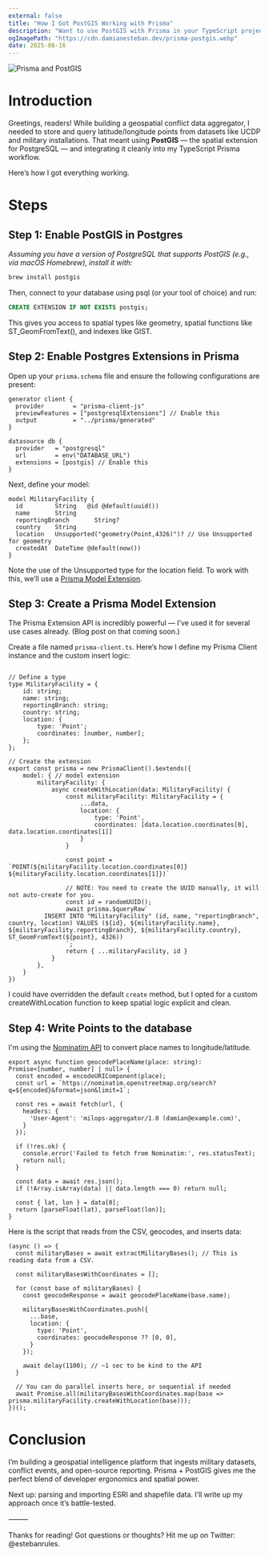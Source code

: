```yaml
---
external: false
title: "How I Got PostGIS Working with Prisma"
description: "Want to use PostGIS with Prisma in your TypeScript project? This guide shows how to enable spatial data support in PostgreSQL, model geolocation fields in Prisma, and use raw SQL to insert and query latitude/longitude data. Ideal for applications involving maps, geocoding, or GIS-based data pipelines."
ogImagePath: "https://cdn.damianesteban.dev/prisma-postgis.webp"
date: 2025-06-16
---
```


![Prisma and PostGIS](https://cdn.damianesteban.dev/prisma-postgis.webp)

# Introduction

Greetings, readers! While building a geospatial conflict data aggregator, I needed to store and query latitude/longitude points from datasets like UCDP and military installations. That meant using **PostGIS** — the spatial extension for PostgreSQL — and integrating it cleanly into my TypeScript Prisma workflow.

Here’s how I got everything working.

# Steps

## Step 1: Enable PostGIS in Postgres

*Assuming you have a version of PostgreSQL that supports PostGIS (e.g., via macOS Homebrew), install it with:*

```bash
brew install postgis
```
Then, connect to your database using psql (or your tool of choice) and run:

```sql
CREATE EXTENSION IF NOT EXISTS postgis;
```
This gives you access to spatial types like geometry, spatial functions like ST_GeomFromText(), and indexes like GIST.

## Step 2: Enable Postgres Extensions in Prisma

Open up your `prisma.schema` file and ensure the following configurations are present:

```prisma
generator client {
  provider        = "prisma-client-js"
  previewFeatures = ["postgresqlExtensions"] // Enable this
  output          = "../prisma/generated"
}

datasource db {
  provider   = "postgresql"
  url        = env("DATABASE_URL")
  extensions = [postgis] // Enable this
}
```

Next, define your model:

```
model MilitaryFacility {
  id         String   @id @default(uuid())
  name       String
  reportingBranch       String?
  country    String
  location   Unsupported("geometry(Point,4326)")? // Use Unsupported for geometry
  createdAt  DateTime @default(now())
}
```

Note the use of the Unsupported type for the location field. To work with this, we’ll use a [Prisma Model Extension](https://www.prisma.io/docs/orm/prisma-client/client-extensions).

## Step 3: Create a Prisma Model Extension

The Prisma Extension API is incredibly powerful — I’ve used it for several use cases already. (Blog post on that coming soon.)

Create a file named `prisma-client.ts`. Here’s how I define my Prisma Client instance and the custom insert logic:

```

// Define a type
type MilitaryFacility = {
    id: string;
    name: string;
    reportingBranch: string;
    country: string;
    location: {
        type: 'Point';
        coordinates: [number, number];
    };
};

// Create the extension
export const prisma = new PrismaClient().$extends({
    model: { // model extension
        militaryFacility: {
            async createWithLocation(data: MilitaryFacility) {
                const militaryFacility: MilitaryFacility = {
                    ...data,
                    location: {
                        type: 'Point',
                        coordinates: [data.location.coordinates[0], data.location.coordinates[1]]
                    }
                }

                const point = `POINT(${militaryFacility.location.coordinates[0]} ${militaryFacility.location.coordinates[1]})`

                // NOTE: You need to create the UUID manually, it will not auto-create for you.
                const id = randomUUID();
                await prisma.$queryRaw`
          INSERT INTO "MilitaryFacility" (id, name, "reportingBranch", country, location) VALUES (${id}, ${militaryFacility.name}, ${militaryFacility.reportingBranch}, ${militaryFacility.country}, ST_GeomFromText(${point}, 4326))
                `;
                return { ...militaryFacility, id }
            }
        },
    }
})
```

I could have overridden the default `create` method, but I opted for a custom createWithLocation function to keep spatial logic explicit and clean.

## Step 4: Write Points to the database

I'm using the [Nominatim API](https://nominatim.org/release-docs/latest/api/Search/) to convert place names to longitude/latitude.

```
export async function geocodePlaceName(place: string): Promise<[number, number] | null> {
  const encoded = encodeURIComponent(place);
  const url = `https://nominatim.openstreetmap.org/search?q=${encoded}&format=json&limit=1`;

  const res = await fetch(url, {
    headers: {
      'User-Agent': 'milops-aggregator/1.0 (damian@example.com)',
    }
  });

  if (!res.ok) {
    console.error('Failed to fetch from Nominatim:', res.statusText);
    return null;
  }

  const data = await res.json();
  if (!Array.isArray(data) || data.length === 0) return null;

  const { lat, lon } = data[0];
  return [parseFloat(lat), parseFloat(lon)];
}
```
Here is the script that reads from the CSV, geocodes, and inserts data:

```
(async () => {
  const militaryBases = await extractMilitaryBases(); // This is reading data from a CSV.

  const militaryBasesWithCoordinates = [];

  for (const base of militaryBases) {
    const geocodeResponse = await geocodePlaceName(base.name);

    militaryBasesWithCoordinates.push({
      ...base,
      location: {
        type: 'Point',
        coordinates: geocodeResponse ?? [0, 0],
      }
    });

    await delay(1100); // ~1 sec to be kind to the API
  }

  // You can do parallel inserts here, or sequential if needed
  await Promise.all(militaryBasesWithCoordinates.map(base => prisma.militaryFacility.createWithLocation(base)));
})();
```

# Conclusion

I’m building a geospatial intelligence platform that ingests military datasets, conflict events, and open-source reporting. Prisma + PostGIS gives me the perfect blend of developer ergonomics and spatial power.

Next up: parsing and importing ESRI and shapefile data. I’ll write up my approach once it’s battle-tested.

⸻

Thanks for reading! Got questions or thoughts? Hit me up on Twitter: @estebanrules.
